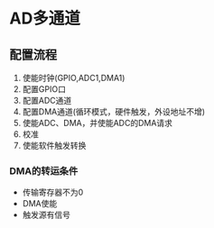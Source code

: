 # AD多通道
## 配置流程
1. 使能时钟(GPIO,ADC1,DMA1)
2. 配置GPIO口
3. 配置ADC通道
4. 配置DMA通道(循环模式，硬件触发，外设地址不增)
5. 使能ADC、DMA，并使能ADC的DMA请求
6. 校准
7. 使能软件触发转换
### DMA的转运条件
- 传输寄存器不为0
- DMA使能
- 触发源有信号
